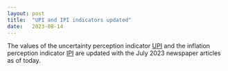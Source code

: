 ```yaml
---
layout: post
title:  "UPI and IPI indicators updated"
date:   2023-08-14
---
```


The values of the uncertainty perception indicator [UPI](https://github.com/JonasRieger/upi) and the inflation perception indicator [IPI](https://github.com/JonasRieger/ipi) are updated with the July 2023 newspaper articles as of today.
